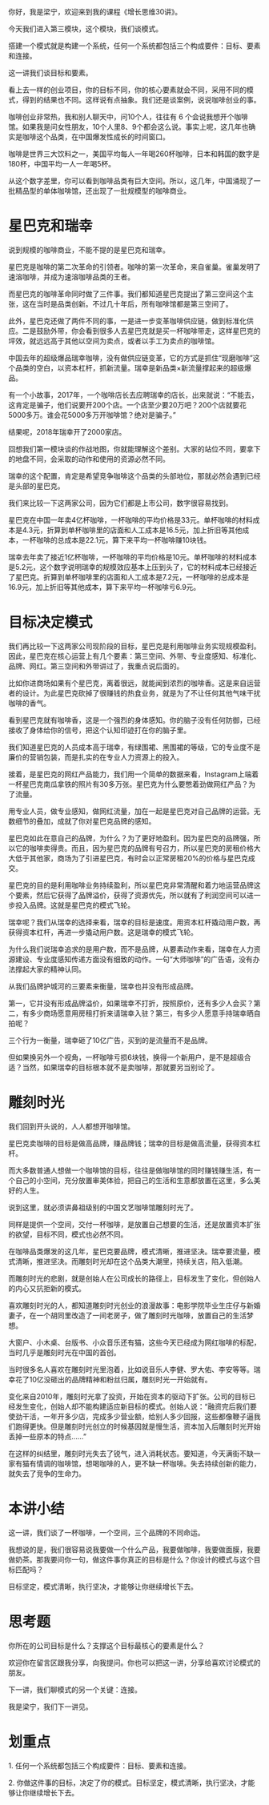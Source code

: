 你好，我是梁宁，欢迎来到我的课程《增长思维30讲》。

今天我们进入第三模块，这个模块，我们谈模式。

搭建一个模式就是构建一个系统，任何一个系统都包括三个构成要件：目标、要素和连接。

这一讲我们谈目标和要素。

看上去一样的创业项目，你的目标不同，你的核心要素就会不同，采用不同的模式，得到的结果也不同。这样说有点抽象。我们还是谈案例，说说咖啡创业的事。

咖啡创业非常热，我和别人聊天中，问10个人，往往有 6 个会说我想开个咖啡馆。如果我是问女性朋友，10个人里8、9个都会这么说。事实上呢，这几年也确实是咖啡这个品类，在中国爆发性成长的时间窗口。

咖啡是世界三大饮料之一，美国平均每人一年喝260杯咖啡，日本和韩国的数字是180杯，中国平均一人一年喝5杯。

从这个数字差里，你可以看到咖啡品类有巨大空间。所以，这几年，中国涌现了一批精品型的单体咖啡馆，还出现了一批规模型的咖啡商业。

星巴克和瑞幸
======

说到规模的咖啡商业，不能不提的是星巴克和瑞幸。

星巴克是咖啡的第二次革命的引领者。咖啡的第一次革命，来自雀巢。雀巢发明了速溶咖啡，并成为速溶咖啡品类的王者。

而星巴克的咖啡革命同时做了三件事。我们都知道星巴克提出了第三空间这个主张，这在当时是品类创新。不过几十年后，所有咖啡馆都是第三空间了。

此外，星巴克还做了两件不同的事，一是进一步变革咖啡供应链，做到标准化供应。二是鼓励外带，你会看到很多人去星巴克就是买一杯咖啡带走，这样星巴克的坪效，就远远高于其他以空间为卖点，或者以手工为卖点的咖啡馆。

中国去年的超级爆品瑞幸咖啡，没有做供应链变革，它的方式是抓住“现磨咖啡”这个品类的空白，以资本杠杆，抓新流量。瑞幸是新品类×新流量撑起来的超级爆品。

有一个小故事，2017年，一个咖啡店长去应聘瑞幸的店长，出来就说：“不能去，这肯定是骗子，他们说要开200个店。一个店至少要20万吧？200个店就要花5000多万。谁会花5000多万开咖啡馆？绝对是骗子。”

结果呢，2018年瑞幸开了2000家店。

回想我们第一模块谈的作战地图，你就能理解这个差别。大家的站位不同，要拿下的地盘不同，会采取的动作和使用的资源必然不同。

瑞幸的这个配置，肯定是希望竞争咖啡这个品类的头部地位，那就必然会遇到已经是头部的星巴克。

我们来比较一下这两家公司，因为它们都是上市公司，数字很容易找到。

星巴克在中国一年卖4亿杯咖啡，一杯咖啡的平均价格是33元。单杯咖啡的材料成本是4.3元，折算到单杯咖啡里的店面和人工成本是16.5元，加上折旧等其他成本，一杯咖啡的总成本是22.1元，算下来平均一杯咖啡赚10块钱。

瑞幸去年卖了接近1亿杯咖啡，一杯咖啡的平均价格是10元。单杯咖啡的材料成本是5.2元，这个数字说明瑞幸的规模效应基本上压到头了，它的材料成本已经接近了星巴克。折算到单杯咖啡里的店面和人工成本是7.2元，一杯咖啡的总成本是16.9元，加上折旧等其他成本，算下来平均一杯咖啡亏6.9元。

目标决定模式
======

我们再比较一下这两家公司现阶段的目标，星巴克是利用咖啡业务实现规模盈利。因此，星巴克在核心运营上有几个要素：第三空间、外带、专业度感知、标准化、品牌、网红。第三空间和外带讲过了，我重点说后面的。

比如你进商场如果有个星巴克，离着很远，就能闻到浓烈的咖啡香。这是来自运营者的设计。为此星巴克砍掉了很赚钱的热食业务，就是为了不让任何其他气味干扰咖啡的香气。

看到星巴克就有咖啡香，这是一个强烈的身体感知。你的脑子没有任何防御，已经接收了身体给你的信号，把这个认知印迹打在你的脑子里。

我们知道星巴克的人员成本高于瑞幸，有绿围裙、黑围裙的等级，它的专业度不是廉价的营销包装，而是扎实的在专业人力资源上的投入。

接着，是星巴克的网红产品能力，我们用一个简单的数据来看，Instagram上端着一杯星巴克南瓜拿铁的照片有30多万张。星巴克为什么要憋着劲做网红产品？为了流量。

用专业人员，做专业感知，做网红流量，加在一起是星巴克对自己品牌的运营。无数细节的叠加，成就了你对星巴克品牌的感知。

星巴克如此在意自己的品牌，为什么？为了更好地盈利。因为星巴克的品牌强，所以它的咖啡卖得贵。而且，因为星巴克的品牌有号召力，所以星巴克的房租价格大大低于其他家，商场为了引进星巴克，有时会以正常房租20%的价格与星巴克成交。

星巴克的目的是利用咖啡业务持续盈利，所以星巴克非常清醒和着力地运营品牌这个要素，然后它获得了品牌溢价，获得了资源优先，所以就有了利润空间可以进一步投入品牌。这就是星巴克的模式飞轮。

瑞幸呢？我们从瑞幸的选择来看，瑞幸的目标是速度。用资本杠杆撬动用户数，再获得资本杠杆，再进一步撬动用户数。这是瑞幸的模式飞轮。

为什么我们说瑞幸追求的是用户数，而不是品牌，从要素动作来看，瑞幸在人力资源建设、专业度感知传递方面没有细致的动作。一句“大师咖啡”的广告语，没有办法撑起大家的精神认同。

从我们品牌护城河的三要素来衡量，瑞幸也并没有形成品牌。

第一，它并没有形成品牌溢价，如果瑞幸不打折，按照原价，还有多少人会买？第二，有多少商场愿意用房租打折来请瑞幸入驻？第三，有多少人愿意手持瑞幸晒自拍呢？

三个行为一衡量，瑞幸砸了10亿广告，买到的是流量而不是品牌。

但如果换另外一个视角，一杯咖啡亏损6块钱，换得一个新用户，是不是超级合适？当然，如果瑞幸的目标根本就不是卖咖啡，那就要另当别论了。

雕刻时光
====

我们回到开头说的，人人都想开咖啡馆。

星巴克卖咖啡的目标是做高品牌，赚品牌钱；瑞幸的目标是做高流量，获得资本杠杆。

而大多数普通人想做一个咖啡馆的目标，往往是做咖啡馆的同时赚钱赚生活，有一个自己的小空间，充分放置审美体验，把自己的生活和生意都放置在这里，多么美好的人生。

说到这里，就必须讲鼻祖级别的中国文艺咖啡馆雕刻时光了。

同样是提供一个空间，交付一杯咖啡，是放置自己想要的生活，还是放置资本扩张的欲望，目标不同，模式也必然不同。

在咖啡品类爆发的这几年，星巴克要品牌，模式清晰，推进坚决。瑞幸要流量，模式清晰，推进坚决。而雕刻时光却在这个品类大潮里，持续关店，陷入低潮。

而雕刻时光的悲剧，就是创始人在公司成长的路径上，目标发生了变化，但创始人的内心又抗拒新的模式。

喜欢雕刻时光的人，都知道雕刻时光创业的浪漫故事：电影学院毕业生庄仔与新婚妻子，在一个胡同里改造了一间老房子，做了雕刻时光咖啡，放置自己的生活梦想。

大窗户、小木桌、台版书、小众音乐还有猫，这些今天已经成为网红咖啡的标配，当时几乎是雕刻时光在中国的首创。

当时很多名人喜欢在雕刻时光里泡着，比如说音乐人李健、罗大佑、李安等等。瑞幸花了10亿没砸出的品牌精神和粉丝归属，雕刻时光一开始就有。

变化来自2010年，雕刻时光拿了投资，开始在资本的驱动下扩张。公司的目标已经发生变化，创始人却不能构建适应新目标的模式。创始人说：“融资完后我们要使劲干活，一年开多少店，完成多少营业额，给别人多少回报，这些都像鞭子逼我们跑得更快。但是雕刻时光创立的时候基因就是慢生活，资本加入后雕刻时光开始丢掉一些原本的特点……”

在这样的纠结里，雕刻时光失去了锐气，进入消耗状态。要知道，今天满街不缺一家有猫有情调的咖啡馆，想喝咖啡的人，更不缺一杯咖啡。失去持续创新的能力，就失去了竞争的生命力。

本讲小结
====

这一讲，我们谈了一杯咖啡，一个空间，三个品牌的不同命运。

我想说的是，我们很容易说我要做一个什么产品，我要做咖啡，我要做面膜，我要做奶茶。那我要问你一句，做这件事你真正的目标是什么？你设计的模式与这个目标匹配吗？

目标坚定，模式清晰，执行坚决，才能够让你继续增长下去。

思考题
===

你所在的公司目标是什么？支撑这个目标最核心的要素是什么？

欢迎你在留言区跟我分享，向我提问。你也可以把这一讲，分享给喜欢讨论模式的朋友。

下一讲，我们聊模式的另一个关键：连接。

我是梁宁，我们下一讲见。

划重点
===

1\. 任何一个系统都包括三个构成要件：目标、要素和连接。

2\. 你做这件事的目标，决定了你的模式。目标坚定，模式清晰，执行坚决，才能够让你继续增长下去。
